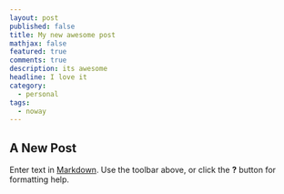 ```yaml
---
layout: post
published: false
title: My new awesome post
mathjax: false
featured: true
comments: true
description: its awesome
headline: I love it
category: 
  - personal
tags: 
  - noway
---
```


## A New Post

Enter text in [Markdown](http://daringfireball.net/projects/markdown/). Use the toolbar above, or click the **?** button for formatting help.
